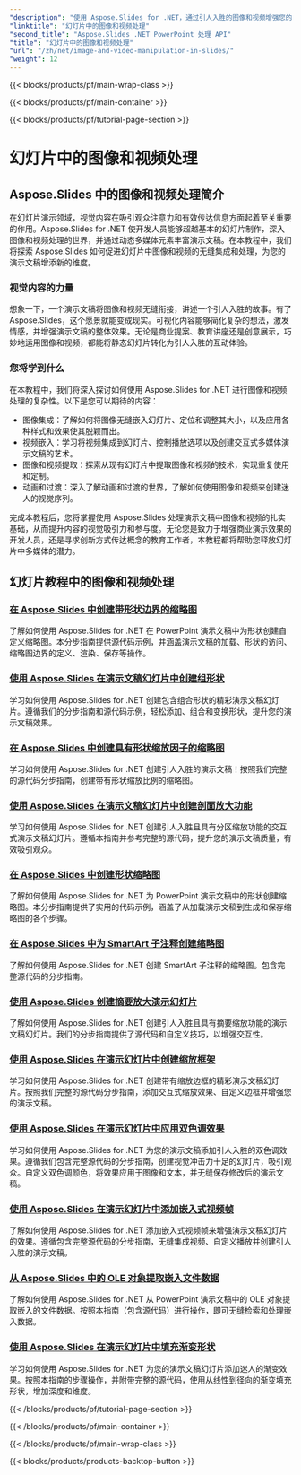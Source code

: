 ```yaml
---
"description": "使用 Aspose.Slides for .NET，通过引人入胜的图像和视频增强您的幻灯片演示效果。逐步学习如何在幻灯片中处理图像和视频，以获得更具视觉吸引力的内容。"
"linktitle": "幻灯片中的图像和视频处理"
"second_title": "Aspose.Slides .NET PowerPoint 处理 API"
"title": "幻灯片中的图像和视频处理"
"url": "/zh/net/image-and-video-manipulation-in-slides/"
"weight": 12
---
```


{{< blocks/products/pf/main-wrap-class >}}

{{< blocks/products/pf/main-container >}}

{{< blocks/products/pf/tutorial-page-section >}}

# 幻灯片中的图像和视频处理


## Aspose.Slides 中的图像和视频处理简介

在幻灯片演示领域，视觉内容在吸引观众注意力和有效传达信息方面起着至关重要的作用。Aspose.Slides for .NET 使开发人员能够超越基本的幻灯片制作，深入图像和视频处理的世界，并通过动态多媒体元素丰富演示文稿。在本教程中，我们将探索 Aspose.Slides 如何促进幻灯片中图像和视频的无缝集成和处理，为您的演示文稿增添新的维度。

### 视觉内容的力量

想象一下，一个演示文稿将图像和视频无缝衔接，讲述一个引人入胜的故事。有了 Aspose.Slides，这个愿景就能变成现实。可视化内容能够简化复杂的想法，激发情感，并增强演示文稿的整体效果。无论是商业提案、教育讲座还是创意展示，巧妙地运用图像和视频，都能将静态幻灯片转化为引人入胜的互动体验。

### 您将学到什么

在本教程中，我们将深入探讨如何使用 Aspose.Slides for .NET 进行图像和视频处理的复杂性。以下是您可以期待的内容：

- 图像集成：了解如何将图像无缝嵌入幻灯片、定位和调整其大小，以及应用各种样式和效果使其脱颖而出。
- 视频嵌入：学习将视频集成到幻灯片、控制播放选项以及创建交互式多媒体演示文稿的艺术。
- 图像和视频提取：探索从现有幻灯片中提取图像和视频的技术，实现重复使用和定制。
- 动画和过渡：深入了解动画和过渡的世界，了解如何使用图像和视频来创建迷人的视觉序列。

完成本教程后，您将掌握使用 Aspose.Slides 处理演示文稿中图像和视频的扎实基础，从而提升内容的视觉吸引力和参与度。无论您是致力于增强商业演示效果的开发人员，还是寻求创新方式传达概念的教育工作者，本教程都将帮助您释放幻灯片中多媒体的潜力。


## 幻灯片教程中的图像和视频处理
### [在 Aspose.Slides 中创建带形状边界的缩略图](./creating-thumbnail-bounds-shape/)
了解如何使用 Aspose.Slides for .NET 在 PowerPoint 演示文稿中为形状创建自定义缩略图。本分步指南提供源代码示例，并涵盖演示文稿的加载、形状的访问、缩略图边界的定义、渲染、保存等操作。
### [使用 Aspose.Slides 在演示文稿幻灯片中创建组形状](./creating-group-shapes/)
学习如何使用 Aspose.Slides for .NET 创建包含组合形状的精彩演示文稿幻灯片。遵循我们的分步指南和源代码示例，轻松添加、组合和变换形状，提升您的演示文稿效果。
### [在 Aspose.Slides 中创建具有形状缩放因子的缩略图](./creating-thumbnail-scaling-factor-shape/)
学习如何使用 Aspose.Slides for .NET 创建引人入胜的演示文稿！按照我们完整的源代码分步指南，创建带有形状缩放比例的缩略图。
### [使用 Aspose.Slides 在演示文稿幻灯片中创建剖面放大功能](./creating-section-zoom/)
学习如何使用 Aspose.Slides for .NET 创建引人入胜且具有分区缩放功能的交互式演示文稿幻灯片。遵循本指南并参考完整的源代码，提升您的演示文稿质量，有效吸引观众。
### [在 Aspose.Slides 中创建形状缩略图](./creating-thumbnail-shape/)
了解如何使用 Aspose.Slides for .NET 为 PowerPoint 演示文稿中的形状创建缩略图。本分步指南提供了实用的代码示例，涵盖了从加载演示文稿到生成和保存缩略图的各个步骤。
### [在 Aspose.Slides 中为 SmartArt 子注释创建缩略图](./creating-thumbnail-smartart-child-note/)
了解如何使用 Aspose.Slides for .NET 创建 SmartArt 子注释的缩略图。包含完整源代码的分步指南。
### [使用 Aspose.Slides 创建摘要放大演示幻灯片](./creating-summary-zoom/)
了解如何使用 Aspose.Slides for .NET 创建引人入胜且具有摘要缩放功能的演示文稿幻灯片。我们的分步指南提供了源代码和自定义技巧，以增强交互性。
### [使用 Aspose.Slides 在演示幻灯片中创建缩放框架](./creating-zoom-frame/)
学习如何使用 Aspose.Slides for .NET 创建带有缩放边框的精彩演示文稿幻灯片。按照我们完整的源代码分步指南，添加交互式缩放效果、自定义边框并增强您的演示文稿。
### [使用 Aspose.Slides 在演示幻灯片中应用双色调效果](./applying-duotone-effects/)
学习如何使用 Aspose.Slides for .NET 为您的演示文稿添加引人入胜的双色调效果。遵循我们包含完整源代码的分步指南，创建视觉冲击力十足的幻灯片，吸引观众。自定义双色调颜色，将效果应用于图像和文本，并无缝保存修改后的演示文稿。
### [使用 Aspose.Slides 在演示幻灯片中添加嵌入式视频帧](./adding-embedded-video-frame/)
了解如何使用 Aspose.Slides for .NET 添加嵌入式视频帧来增强演示文稿幻灯片的效果。遵循包含完整源代码的分步指南，无缝集成视频、自定义播放并创建引人入胜的演示文稿。
### [从 Aspose.Slides 中的 OLE 对象提取嵌入文件数据](./extracting-embedded-file-data-ole-object/)
了解如何使用 Aspose.Slides for .NET 从 PowerPoint 演示文稿中的 OLE 对象提取嵌入的文件数据。按照本指南（包含源代码）进行操作，即可无缝检索和处理嵌入数据。
### [使用 Aspose.Slides 在演示幻灯片中填充渐变形状](./filling-shapes-gradient/)
学习如何使用 Aspose.Slides for .NET 为您的演示文稿幻灯片添加迷人的渐变效果。按照本指南的步骤操作，并附带完整的源代码，使用从线性到径向的渐变填充形状，增加深度和维度。

{{< /blocks/products/pf/tutorial-page-section >}}

{{< /blocks/products/pf/main-container >}}

{{< /blocks/products/pf/main-wrap-class >}}

{{< blocks/products/products-backtop-button >}}